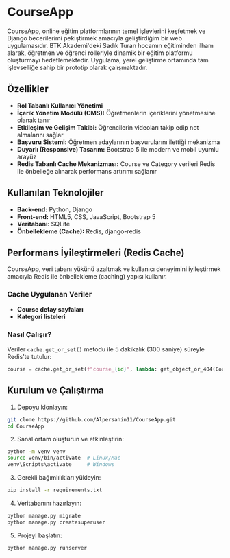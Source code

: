 # CourseApp

CourseApp, online eğitim platformlarının temel işlevlerini keşfetmek ve Django becerilerimi pekiştirmek amacıyla geliştirdiğim bir web uygulamasıdır. BTK Akademi'deki Sadık Turan hocamın eğitiminden ilham alarak, öğretmen ve öğrenci rolleriyle dinamik bir eğitim platformu oluşturmayı hedeflemektedir. Uygulama, yerel geliştirme ortamında tam işlevselliğe sahip bir prototip olarak çalışmaktadır.

## Özellikler

- **Rol Tabanlı Kullanıcı Yönetimi**  
- **İçerik Yönetim Modülü (CMS):** Öğretmenlerin içeriklerini yönetmesine olanak tanır  
- **Etkileşim ve Gelişim Takibi:** Öğrencilerin videoları takip edip not almalarını sağlar  
- **Başvuru Sistemi:** Öğretmen adaylarının başvurularını ilettiği mekanizma  
- **Duyarlı (Responsive) Tasarım:** Bootstrap 5 ile modern ve mobil uyumlu arayüz  
- **Redis Tabanlı Cache Mekanizması:** Course ve Category verileri Redis ile önbelleğe alınarak performans artırımı sağlanır

## Kullanılan Teknolojiler

- **Back-end:** Python, Django  
- **Front-end:** HTML5, CSS, JavaScript, Bootstrap 5  
- **Veritabanı:** SQLite  
- **Önbellekleme (Cache):** Redis, django-redis

## Performans İyileştirmeleri (Redis Cache)

CourseApp, veri tabanı yükünü azaltmak ve kullanıcı deneyimini iyileştirmek amacıyla Redis ile önbellekleme (caching) yapısı kullanır.

### Cache Uygulanan Veriler
- **Course detay sayfaları**
- **Kategori listeleri**

### Nasıl Çalışır?
Veriler `cache.get_or_set()` metodu ile 5 dakikalık (300 saniye) süreyle Redis’te tutulur:

```python
course = cache.get_or_set(f"course_{id}", lambda: get_object_or_404(Course, pk=id), 60 * 5)
```

## Kurulum ve Çalıştırma

1. Depoyu klonlayın:

```bash
git clone https://github.com/Alpersahin11/CourseApp.git
cd CourseApp
```

2. Sanal ortam oluşturun ve etkinleştirin:
```bash
python -m venv venv
source venv/bin/activate  # Linux/Mac
venv\Scripts\activate     # Windows
```
3. Gerekli bağımlılıkları yükleyin:
```bash
pip install -r requirements.txt 
```
4. Veritabanını hazırlayın:
```bash
python manage.py migrate
python manage.py createsuperuser
```
5. Projeyi başlatın:
```bash
python manage.py runserver
```




